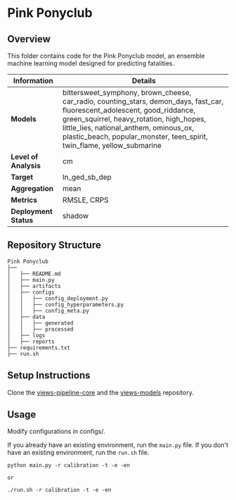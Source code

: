 # Pink Ponyclub 
## Overview

This folder contains code for the Pink Ponyclub model, an ensemble machine learning model designed for predicting fatalities. 


| Information         | Details                        |
|---------------------|--------------------------------|
| **Models** | bittersweet_symphony, brown_cheese, car_radio, counting_stars, demon_days, fast_car, fluorescent_adolescent, good_riddance, green_squirrel, heavy_rotation, high_hopes, little_lies, national_anthem, ominous_ox, plastic_beach, popular_monster, teen_spirit, twin_flame, yellow_submarine                  |
| **Level of Analysis** | cm            |
| **Target**         | ln_ged_sb_dep |
| **Aggregation**       |  mean   |
| **Metrics**       |  RMSLE, CRPS    |
| **Deployment Status**       |  shadow    |

## Repository Structure

```
Pink Ponyclub
├── 
│   ├── README.md
│   ├── main.py
│   ├── artifacts
│   ├── configs
│   │   ├── config_deployment.py
│   │   ├── config_hyperparameters.py
│   │   ├── config_meta.py
│   ├── data
│   │   ├── generated
│   │   ├── processed
│   ├── logs
│   ├── reports
├── requirements.txt
├── run.sh
```

## Setup Instructions

Clone the [views-pipeline-core](https://github.com/views-platform/views-pipeline-core) and the [views-models](https://github.com/views-platform/views-models) repository.


## Usage
Modify configurations in configs/.

If you already have an existing environment, run the `main.py` file. If you don't have an existing environment, run the `run.sh` file. 

```
python main.py -r calibration -t -e -en

or

./run.sh -r calibration -t -e -en
```



